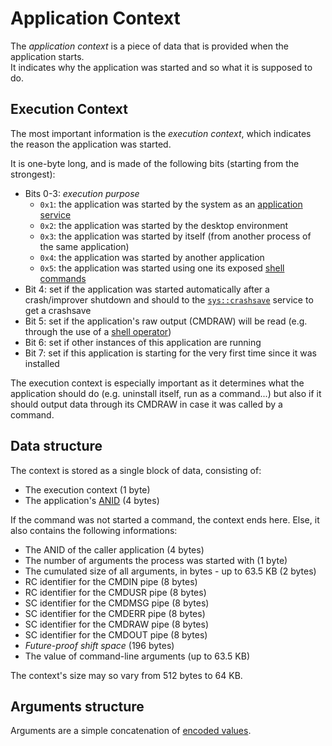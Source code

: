 # Application Context

The _application context_ is a piece of data that is provided when the application starts.  
It indicates why the application was started and so what it is supposed to do.

## Execution Context

The most important information is the _execution context_, which indicates the reason the application was started.

It is one-byte long, and is made of the following bits (starting from the strongest):

- Bits 0-3: _execution purpose_
  - `0x1`: the application was started by the system as an [application service](../../concepts/applications.md#services)
  - `0x2`: the application was started by the desktop environment
  - `0x3`: the application was started by itself (from another process of the same application)
  - `0x4`: the application was started by another application
  - `0x5`: the application was started using one its exposed [shell commands](../../concepts/applications.md#commands)
- Bit 4: set if the application was started automatically after a crash/improver shutdown and should to the [`sys::crashsave`](../services/crashsave.md) service to get a crashsave
- Bit 5: set if the application's raw output (CMDRAW) will be read (e.g. through the use of a [shell operator](../shell-scripting.md#reading-a-commands-output))
- Bit 6: set if other instances of this application are running
- Bit 7: set if this application is starting for the very first time since it was installed

The execution context is especially important as it determines what the application should do (e.g. uninstall itself, run as a command...) but also if it should output data through its CMDRAW in case it was called by a command.

## Data structure

The context is stored as a single block of data, consisting of:

- The execution context (1 byte)
- The application's [ANID](../../concepts/applications.md#application-identifier) (4 bytes)

If the command was not started a command, the context ends here. Else, it also contains the following informations:

- The ANID of the caller application (4 bytes)
- The number of arguments the process was started with (1 byte)
- The cumulated size of all arguments, in bytes - up to 63.5 KB (2 bytes)
- RC identifier for the CMDIN pipe (8 bytes)
- RC identifier for the CMDUSR pipe (8 bytes)
- SC identifier for the CMDMSG pipe (8 bytes)
- SC identifier for the CMDERR pipe (8 bytes)
- SC identifier for the CMDRAW pipe (8 bytes)
- SC identifier for the CMDOUT pipe (8 bytes)
- _Future-proof shift space_ (196 bytes)
- The value of command-line arguments (up to 63.5 KB)

The context's size may so vary from 512 bytes to 64 KB.

## Arguments structure

Arguments are a simple concatenation of [encoded values](commands.md#values-encoding).
